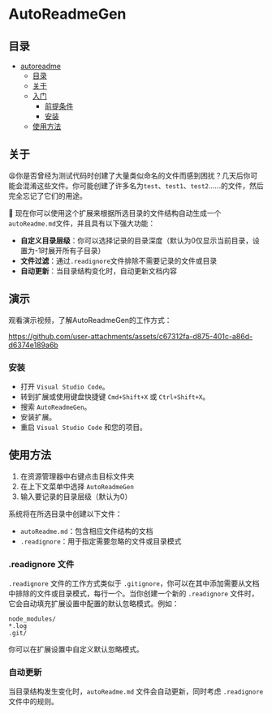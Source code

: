 <!--
 * @Author: rtzhang
 * @Date: 2025-03-15 20:39:11
 * @LastEditors: rtzhang
 * @LastEditTime: 2025-03-16 11:18:55
 * @Description: 请填写简介
-->
# AutoReadmeGen

## 目录

- [autoreadme](#autoreadme)
  - [目录](#目录)
  - [关于 ](#关于-)
  - [入门 ](#入门-)
    - [前提条件](#前提条件)
    - [安装](#安装)
  - [使用方法 ](#使用方法-)

## 关于 <a name = "about"></a>

😫你是否曾经为测试代码时创建了大量类似命名的文件而感到困扰？几天后你可能会混淆这些文件。你可能创建了许多名为`test`、`test1`、`test2`......的文件，然后完全忘记了它们的用途。


🎉 现在你可以使用这个扩展来根据所选目录的文件结构自动生成一个`autoReadme.md`文件，并且具有以下强大功能：

- **自定义目录层级**：你可以选择记录的目录深度（默认为0仅显示当前目录，设置为-1时展开所有子目录）
- **文件过滤**：通过`.readignore`文件排除不需要记录的文件或目录
- **自动更新**：当目录结构变化时，自动更新文档内容

## 演示

观看演示视频，了解AutoReadmeGen的工作方式：

https://github.com/user-attachments/assets/c67312fa-d875-401c-a86d-d6374e189a6b



<!-- ## 入门 <a name = "getting_started"></a>

这些说明将为您提供项目的副本，并在本地计算机上运行以进行开发和测试。有关如何在实时系统上部署项目的说明，请参阅[部署](#deployment)。

### 前提条件

安装软件需要什么以及如何安装它们。

```
给出示例
``` -->

### 安装

- 打开 `Visual Studio Code`。
- 转到扩展或使用键盘快捷键 `Cmd+Shift+X` 或 `Ctrl+Shift+X`。
- 搜索 `AutoReadmeGen`。
- 安装扩展。
- 重启 `Visual Studio Code` 和您的项目。


## 使用方法 <a name = "usage"></a>

1. 在资源管理器中右键点击目标文件夹
2. 在上下文菜单中选择 `AutoReadmeGen`
3. 输入要记录的目录层级（默认为0）

系统将在所选目录中创建以下文件：
- `autoReadme.md`：包含相应文件结构的文档
- `.readignore`：用于指定需要忽略的文件或目录模式

### .readignore 文件

`.readignore` 文件的工作方式类似于 `.gitignore`，你可以在其中添加需要从文档中排除的文件或目录模式，每行一个。当你创建一个新的 `.readignore` 文件时，它会自动填充扩展设置中配置的默认忽略模式。例如：

```
node_modules/
*.log
.git/
```

你可以在扩展设置中自定义默认忽略模式。

### 自动更新

当目录结构发生变化时，`autoReadme.md` 文件会自动更新，同时考虑 `.readignore` 文件中的规则。
